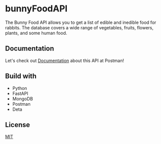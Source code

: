 # bunnyFoodAPI
The Bunny Food API allows you to get a list of edible and inedible food for rabbits. The database covers a wide range of vegetables, fruits, flowers, plants, and some human food.

## Documentation

Let's check out [Documentation](https://documenter.getpostman.com/view/24856398/2s8YzS1izU) about this API at Postman!

## Build with
* Python
* FastAPI
* MongoDB 
* Postman
* Deta

## License

[MIT](https://choosealicense.com/licenses/mit/)
